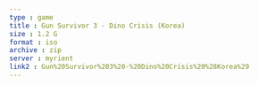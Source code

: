 ```yaml
---
type : game
title : Gun Survivor 3 - Dino Crisis (Korea)
size : 1.2 G
format : iso
archive : zip
server : myrient
link2 : Gun%20Survivor%203%20-%20Dino%20Crisis%20%28Korea%29
---
```

